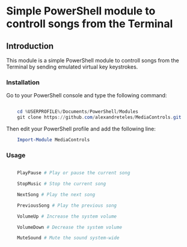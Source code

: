 # Simple PowerShell module to controll songs from the Terminal

## Introduction

This module is a simple PowerShell module to controll songs from the Terminal by sending emulated virtual key keystrokes.

### Installation

Go to your PowerShell console and type the following command:

````powershell

    cd %USERPROFILE%/Documents/PowerShell/Modules
    git clone https://github.com/alexandreteles/MediaControls.git

````

Then edit your PowerShell profile and add the following line:

````powershell
    Import-Module MediaControls
````

### Usage

```powershell

    PlayPause # Play or pause the current song

    StopMusic # Stop the current song

    NextSong # Play the next song

    PreviousSong # Play the previous song

    VolumeUp # Increase the system volume

    VolumeDown # Decrease the system volume

    MuteSound # Mute the sound system-wide

```
